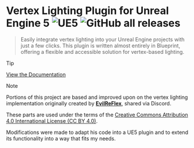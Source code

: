 # Vertex Lighting Plugin for Unreal Engine 5 ![UE5](https://img.shields.io/badge/Unreal%20Engine-5.x-blue) ![GitHub all releases](https://img.shields.io/github/downloads/PixelIndieDev/Vertex-Lighting-Plugin-For-Unreal-Engine-5/total) 
> Easily integrate vertex lighting into your Unreal Engine projects with just a few clicks. This plugin is written almost entirely in Blueprint, offering a flexible and accessible solution for vertex-based lighting.

> [!TIP]
> [View the Documentation](https://pixelindiedev.github.io/Vertex-Lighting-Plugin-For-Unreal-Engine-5/)

> [!NOTE] 
> Portions of this project are based and improved upon on the vertex lighting implementation originally created by [**EvilReFlex**](https://x.com/evilreflex), shared via Discord.
> 
> These parts are used under the terms of the [Creative Commons Attribution 4.0 International License (CC BY 4.0)](https://creativecommons.org/licenses/by/4.0/).
> 
> Modifications were made to adapt his code into a UE5 plugin and to extend its functionality into a way that fits my needs.

